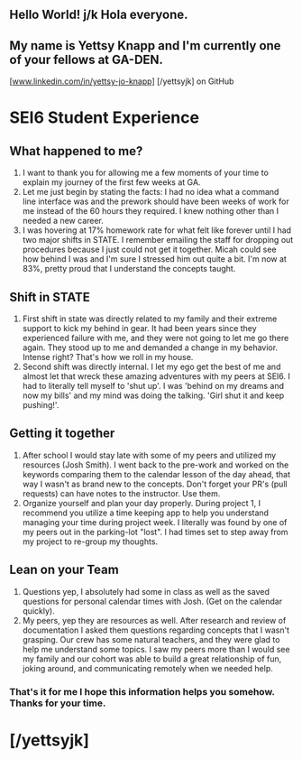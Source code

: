 
## Hello World! j/k Hola everyone. 
## My name is Yettsy Knapp and I'm currently one of your fellows at GA-DEN.
[www.linkedin.com/in/yettsy-jo-knapp]
[/yettsyjk] on GitHub
# SEI6 Student Experience
## What happened to me?
1. I want to thank you for allowing me a few moments of your time to explain my journey of the first few weeks at GA. 
1. Let me just begin by stating the facts: I had no idea what a command line interface was and the prework should have been weeks of work for me instead of the 60 hours they required. I knew nothing other than I needed a new career. 
1. I was hovering at 17% homework rate for what felt like forever until I had two major shifts in STATE. I remember emailing the staff for dropping out procedures because I just could not get it together. Micah could see how behind I was and I'm sure I stressed him out quite a bit. I'm now at 83%, pretty proud that I understand the concepts taught.

## Shift in STATE
1. First shift in state was directly related to my family and their extreme support to kick my behind in gear. It had been years since they experienced failure with me, and they were not going to let me go there again. They stood up to me and demanded a change in my behavior. Intense right? That's how we roll in my house. 
1. Second shift was directly internal. I let my ego get the best of me and almost let that wreck these amazing adventures with my peers at SEI6. I had to literally tell myself to 'shut up'. I was 'behind on my dreams and now my bills' and my mind was doing the talking. 'Girl shut it and keep pushing!'. 

## Getting it together
1. After school I would stay late with some of my peers and utilized my resources (Josh Smith). I went back to the pre-work and worked on the keywords comparing them to the calendar lesson of the day ahead, that way I wasn't as brand new to the concepts. Don't forget your PR's (pull requests) can have notes to the instructor. Use them.
1. Organize yourself and plan your day properly. During project 1, I recommend you utilize a time keeping app to help you understand managing your time during project week. I literally was found by one of my peers out in the parking-lot "lost". I had times set to step away from my project to re-group my thoughts.

## Lean on your Team
1. Questions yep, I absolutely had some in class as well as the saved questions for personal calendar times with Josh. (Get on the calendar quickly).
1. My peers, yep they are resources as well. After research and review of documentation I asked them questions regarding concepts that I wasn't grasping. Our crew has some natural teachers, and they were glad to help me understand some topics. I saw my peers more than I would see my family and our cohort was able to build a great relationship of fun, joking around, and communicating remotely when we needed help. 

### That's it for me I hope this information helps you somehow. Thanks for your time. 
# [/yettsyjk]

